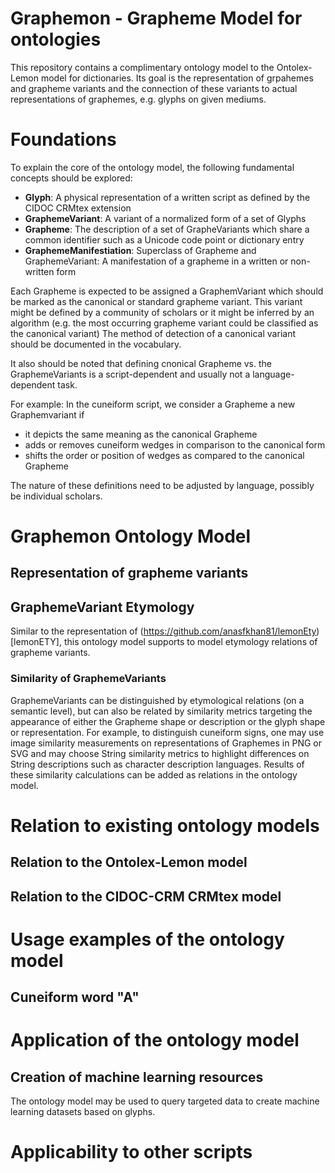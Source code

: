 # Graphemon - Grapheme Model for ontologies
This repository contains a complimentary ontology model to the Ontolex-Lemon model for dictionaries.
Its goal is the representation of grpahemes and grapheme variants and the connection of these variants to actual representations of graphemes, e.g. glyphs on given mediums.

# Foundations
To explain the core of the ontology model, the following fundamental concepts should be explored:
* **Glyph**: A physical representation of a written script as defined by the CIDOC CRMtex extension
* **GraphemeVariant**: A variant of a normalized form of a set of Glyphs
* **Grapheme**: The description of a set of GrapheVariants which share a common identifier such as a Unicode code point or dictionary entry
* **GraphemeManifestiation**: Superclass of Grapheme and GraphemeVariant: A manifestation of a grapheme in a written or non-written form

Each Grapheme is expected to be assigned a GraphemVariant which should be marked as the canonical or standard grapheme variant.
This variant might be defined by a community of scholars or it might be inferred by an algorithm (e.g. the most occurring grapheme variant could be classified as the canonical variant)
The method of detection of a canonical variant should be documented in the vocabulary.

It also should be noted that defining cnonical Grapheme vs. the GraphemeVariants is a script-dependent and usually not a language-dependent task.

For example: In the cuneiform script, we consider a Grapheme a new Graphemvariant if
* it depicts the same meaning as the canonical Grapheme
* adds or removes cuneiform wedges in comparison to the canonical form
* shifts the order or position of wedges as compared to the canonical Grapheme

The nature of these definitions need to be adjusted by language, possibly be individual scholars.

# Graphemon Ontology Model

## Representation of grapheme variants

## GraphemeVariant Etymology

Similar to the representation of (https://github.com/anasfkhan81/lemonEty)[lemonETY], this ontology model supports to model etymology relations of grapheme variants.

### Similarity of GraphemeVariants

GraphemeVariants can be distinguished by etymological relations (on a semantic level), but can also be related by similarity metrics targeting the appearance of either the Grapheme shape or description or the glyph shape or representation.
For example, to distinguish cuneiform signs, one may use image similarity measurements on representations of Graphemes in PNG or SVG and may choose String similarity metrics to highlight differences on String descriptions such as character description languages.
Results of these similarity calculations can be added as relations in the ontology model.

# Relation to existing ontology models

## Relation to the Ontolex-Lemon model

## Relation to the CIDOC-CRM CRMtex model

# Usage examples of the ontology model

## Cuneiform word "A"

# Application of the ontology model

## Creation of machine learning resources

The ontology model may be used to query targeted data to create machine learning datasets based on glyphs.

# Applicability to other scripts


